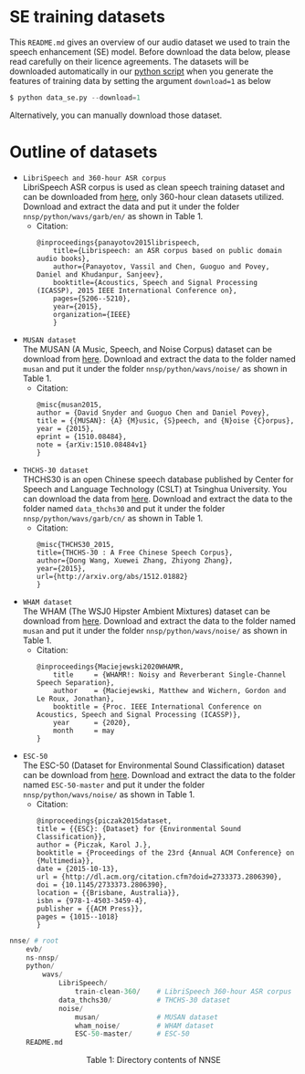 # SE training datasets
This `README.md` gives an overview of our audio dataset we used to train the speech enhancement (SE) model. 
Before download the data below, please read carefully on their licence agreements.
The datasets will be downloaded automatically in our [python script](../python/data_se.py) when you generate the features of training data by setting the argument `download=1` as below
```python
$ python data_se.py --download=1
```
Alternatively, you can manually download those dataset.
# Outline of datasets
- `LibriSpeech and 360-hour ASR corpus` \
LibriSpeech ASR corpus is used as clean speech training dataset and can be downloaded from  [here](https://www.openslr.org/resources/12/train-clean-360.tar.gz), only 360-hour clean datasets utilized.
Download and extract the data and put it under the folder `nnsp/python/wavs/garb/en/` as shown in Table 1.
    - Citation:
        ```
        @inproceedings{panayotov2015librispeech,
            title={Librispeech: an ASR corpus based on public domain audio books},
            author={Panayotov, Vassil and Chen, Guoguo and Povey, Daniel and Khudanpur, Sanjeev},
            booktitle={Acoustics, Speech and Signal Processing (ICASSP), 2015 IEEE International Conference on},
            pages={5206--5210},
            year={2015},
            organization={IEEE}
            }
        ```
- `MUSAN dataset` \
The MUSAN (A Music, Speech, and Noise Corpus) dataset can be download from [here](
http://www.openslr.org/17/). 
Download and extract the data to the folder named `musan` and put it under the folder `nnsp/python/wavs/noise/` as shown in Table 1.
    - Citation:
        ```
        @misc{musan2015,
        author = {David Snyder and Guoguo Chen and Daniel Povey},
        title = {{MUSAN}: {A} {M}usic, {S}peech, and {N}oise {C}orpus},
        year = {2015},
        eprint = {1510.08484},
        note = {arXiv:1510.08484v1}
        }
        ```
- `THCHS-30 dataset` \
THCHS30 is an open Chinese speech database published by Center for Speech and Language Technology (CSLT) at Tsinghua University. You can download the data from [here](
https://www.openslr.org/resources/18/data_thchs30.tgz).
Download and extract the data to the folder named `data_thchs30` and put it under the folder `nnsp/python/wavs/garb/cn/` as shown in Table 1.
    - Citation:
        ```
        @misc{THCHS30_2015,
        title={THCHS-30 : A Free Chinese Speech Corpus},
        author={Dong Wang, Xuewei Zhang, Zhiyong Zhang},
        year={2015},
        url={http://arxiv.org/abs/1512.01882}
        }
        ```
- `WHAM dataset` \
The WHAM (The WSJ0 Hipster Ambient Mixtures) dataset can be download from [here](
https://wham.whisper.ai/). 
Download and extract the data to the folder named `musan` and put it under the folder `nnsp/python/wavs/noise/` as shown in Table 1.
    - Citation:
        ```
        @inproceedings{Maciejewski2020WHAMR,
            title     = {WHAMR!: Noisy and Reverberant Single-Channel Speech Separation},
            author    = {Maciejewski, Matthew and Wichern, Gordon and Le Roux, Jonathan},
            booktitle = {Proc. IEEE International Conference on Acoustics, Speech and Signal Processing (ICASSP)},
            year      = {2020},
            month     = may
        }
        ```
- `ESC-50` \
The ESC-50 (Dataset for Environmental Sound Classification) dataset can be download from [here](
https://github.com/karoldvl/ESC-50/archive/master.zip). 
Download and extract the data to the folder named `ESC-50-master` and put it under the folder `nnsp/python/wavs/noise/` as shown in Table 1.
    - Citation:
        ```
        @inproceedings{piczak2015dataset,
        title = {{ESC}: {Dataset} for {Environmental Sound Classification}},
        author = {Piczak, Karol J.},
        booktitle = {Proceedings of the 23rd {Annual ACM Conference} on {Multimedia}},
        date = {2015-10-13},
        url = {http://dl.acm.org/citation.cfm?doid=2733373.2806390},
        doi = {10.1145/2733373.2806390},
        location = {{Brisbane, Australia}},
        isbn = {978-1-4503-3459-4},
        publisher = {{ACM Press}},
        pages = {1015--1018}
        }
        ```
```py
nnse/ # root 
    evb/ 
    ns-nnsp/  
    python/   
        wavs/
            LibriSpeech/
                train-clean-360/    # LibriSpeech 360-hour ASR corpus
            data_thchs30/           # THCHS-30 dataset
            noise/
                musan/              # MUSAN dataset
                wham_noise/         # WHAM dataset
                ESC-50-master/      # ESC-50
    README.md 
```
<p align="center">
  Table 1: Directory contents of NNSE
</p>
